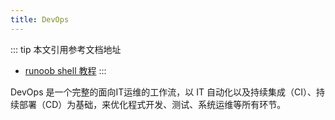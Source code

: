 ```yaml
---
title: DevOps
---
```



::: tip 本文引用参考文档地址
- [runoob shell 教程](https://www.runoob.com/linux/linux-shell.html)
:::

DevOps 是一个完整的面向IT运维的工作流，以 IT 自动化以及持续集成（CI）、持续部署（CD）为基础，来优化程式开发、测试、系统运维等所有环节。
